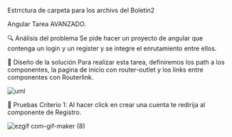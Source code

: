 Estrrctura de carpeta para los archivs del Boletin2

Angular Tarea AVANZADO.

🔍 Análisis del problema Se pide hacer un proyecto de angular que contenga un login y un register y se integre el enrutamiento entre ellos.

📐 Diseño de la solución Para realizar esta tarea, definiremos los path a los componentes, la pagina de inicio con router-outlet y los links entre componentes con Routerlink.


![uml](https://user-images.githubusercontent.com/95092587/216653894-277e4024-7a9e-49e2-8866-b9898a07ab18.png)


📐 Pruebas Criterio 1: Al hacer click en crear una cuenta te redirija al componente de Registro.

![ezgif com-gif-maker (8)](https://user-images.githubusercontent.com/95092587/216653168-7fbab45b-758d-467c-998d-3dbfd707c99e.gif)
